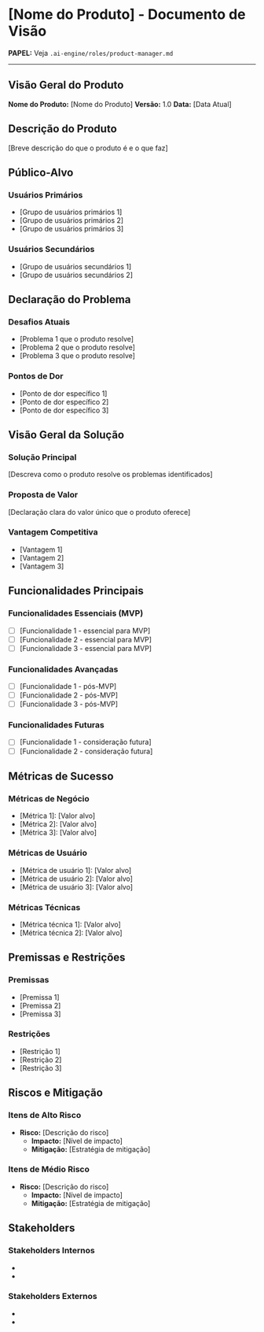 # [Nome do Produto] - Documento de Visão

**PAPEL:** Veja `.ai-engine/roles/product-manager.md`

---

## Visão Geral do Produto
**Nome do Produto:** [Nome do Produto]
**Versão:** 1.0
**Data:** [Data Atual]

## Descrição do Produto
[Breve descrição do que o produto é e o que faz]

## Público-Alvo
### Usuários Primários
- [Grupo de usuários primários 1]
- [Grupo de usuários primários 2]
- [Grupo de usuários primários 3]

### Usuários Secundários
- [Grupo de usuários secundários 1]
- [Grupo de usuários secundários 2]

## Declaração do Problema
### Desafios Atuais
- [Problema 1 que o produto resolve]
- [Problema 2 que o produto resolve]
- [Problema 3 que o produto resolve]

### Pontos de Dor
- [Ponto de dor específico 1]
- [Ponto de dor específico 2]
- [Ponto de dor específico 3]

## Visão Geral da Solução
### Solução Principal
[Descreva como o produto resolve os problemas identificados]

### Proposta de Valor
[Declaração clara do valor único que o produto oferece]

### Vantagem Competitiva
- [Vantagem 1]
- [Vantagem 2]
- [Vantagem 3]

## Funcionalidades Principais
### Funcionalidades Essenciais (MVP)
- [ ] [Funcionalidade 1 - essencial para MVP]
- [ ] [Funcionalidade 2 - essencial para MVP]
- [ ] [Funcionalidade 3 - essencial para MVP]

### Funcionalidades Avançadas
- [ ] [Funcionalidade 1 - pós-MVP]
- [ ] [Funcionalidade 2 - pós-MVP]
- [ ] [Funcionalidade 3 - pós-MVP]

### Funcionalidades Futuras
- [ ] [Funcionalidade 1 - consideração futura]
- [ ] [Funcionalidade 2 - consideração futura]

## Métricas de Sucesso
### Métricas de Negócio
- [Métrica 1]: [Valor alvo]
- [Métrica 2]: [Valor alvo]
- [Métrica 3]: [Valor alvo]

### Métricas de Usuário
- [Métrica de usuário 1]: [Valor alvo]
- [Métrica de usuário 2]: [Valor alvo]
- [Métrica de usuário 3]: [Valor alvo]

### Métricas Técnicas
- [Métrica técnica 1]: [Valor alvo]
- [Métrica técnica 2]: [Valor alvo]

## Premissas e Restrições
### Premissas
- [Premissa 1]
- [Premissa 2]
- [Premissa 3]

### Restrições
- [Restrição 1]
- [Restrição 2]
- [Restrição 3]

## Riscos e Mitigação
### Itens de Alto Risco
- **Risco:** [Descrição do risco]
  - **Impacto:** [Nível de impacto]
  - **Mitigação:** [Estratégia de mitigação]

### Itens de Médio Risco
- **Risco:** [Descrição do risco]
  - **Impacto:** [Nível de impacto]
  - **Mitigação:** [Estratégia de mitigação]

## Stakeholders
### Stakeholders Internos
- [Stakeholder 1]: [Papel/Interesse]
- [Stakeholder 2]: [Papel/Interesse]

### Stakeholders Externos
- [Stakeholder 1]: [Papel/Interesse]
- [Stakeholder 2]: [Papel/Interesse]
